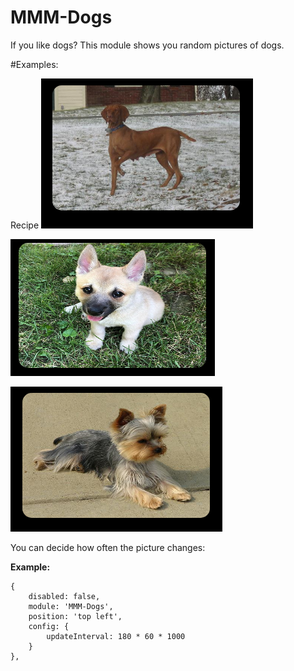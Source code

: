 # MMM-Dogs
If you like dogs?  This module shows you random pictures of dogs.

#Examples:

Recipe
![](examples/1.png)

![](examples/2.png)

![](examples/3.png)



You can decide how often the picture changes:

**Example:**
```
{
    disabled: false,
    module: 'MMM-Dogs',
    position: 'top left',
    config: { 
        updateInterval: 180 * 60 * 1000 
    }
},
